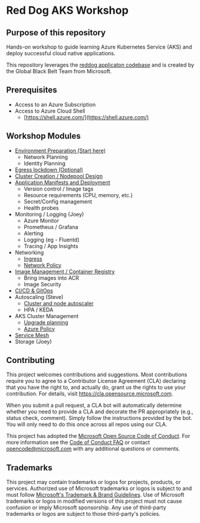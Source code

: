 # Red Dog AKS Workshop

## Purpose of this repository

Hands-on workshop to guide learning Azure Kubernetes Service (AKS) and deploy successful cloud native applications.

This repository leverages the [reddog applicaton codebase](https://github.com/Azure/reddog-code) and is created by the Global Black Belt Team from Microsoft.

## Prerequisites

* Access to an Azure Subscription
* Access to Azure Cloud Shell
  * [https://shell.azure.com/](https://shell.azure.com/)

## Workshop Modules

* [Environment Preparation (Start here)](./docs/environment-prep.md)
    * Network Planning
    * Identity Planning
* [Egress lockdown (Optional)](./docs/egress-lockdown.md)
* [Cluster Creation / Nodepool Design](./docs/cluster-creation.md)
* [Application Manifests and Deployment](./docs/app-deployment.md)
    * Version control / Image tags
    * Resource requirements (CPU, memory, etc.)
    * Secret/Config management
    * Health probes
* Monitoring / Logging (Joey)
    * Azure Monitor
    * Prometheus / Grafana
    * Alerting
    * Logging (eg - Fluentd)
    * Tracing / App Insights   
* Networking
    * [Ingress](docs/ingress.md)
    * [Network Policy](docs/network-policy.md)
* [Image Management / Container Registry](./docs/container-registry.md)
    * Bring images into ACR 
    * Image Security
* [CI/CD & GitOps](./docs/cicd-gitops.md)
* Autoscaling (Steve)
    * [Cluster and node autoscaler](./docs/autoscaling-setup.md)
    * HPA / KEDA
* AKS Cluster Management
    * [Upgrade planning](./docs/cluster-upgrades.md)
    * [Azure Policy](docs/cluster-policy.md)
* [Service Mesh](docs/service-mesh.md)
* Storage (Joey)



## Contributing

This project welcomes contributions and suggestions.  Most contributions require you to agree to a
Contributor License Agreement (CLA) declaring that you have the right to, and actually do, grant us
the rights to use your contribution. For details, visit https://cla.opensource.microsoft.com.

When you submit a pull request, a CLA bot will automatically determine whether you need to provide
a CLA and decorate the PR appropriately (e.g., status check, comment). Simply follow the instructions
provided by the bot. You will only need to do this once across all repos using our CLA.

This project has adopted the [Microsoft Open Source Code of Conduct](https://opensource.microsoft.com/codeofconduct/).
For more information see the [Code of Conduct FAQ](https://opensource.microsoft.com/codeofconduct/faq/) or
contact [opencode@microsoft.com](mailto:opencode@microsoft.com) with any additional questions or comments.

## Trademarks

This project may contain trademarks or logos for projects, products, or services. Authorized use of Microsoft 
trademarks or logos is subject to and must follow 
[Microsoft's Trademark & Brand Guidelines](https://www.microsoft.com/en-us/legal/intellectualproperty/trademarks/usage/general).
Use of Microsoft trademarks or logos in modified versions of this project must not cause confusion or imply Microsoft sponsorship.
Any use of third-party trademarks or logos are subject to those third-party's policies.
